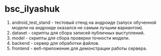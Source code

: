 # bsc_ilyashuk

1. android_test_stand - тестовый стенд на андроиде (запуск обученной модели на андроиде оказался не самым лучшим вариантом).
2. dataset - скрипты для сбора записей публичных выступлений.
3. model - скрипты для сбора проверки точности модели.
4. backend - сервер для обработки файлов.
5. frontend - веб-приложение для демонстрации работы сервера.
